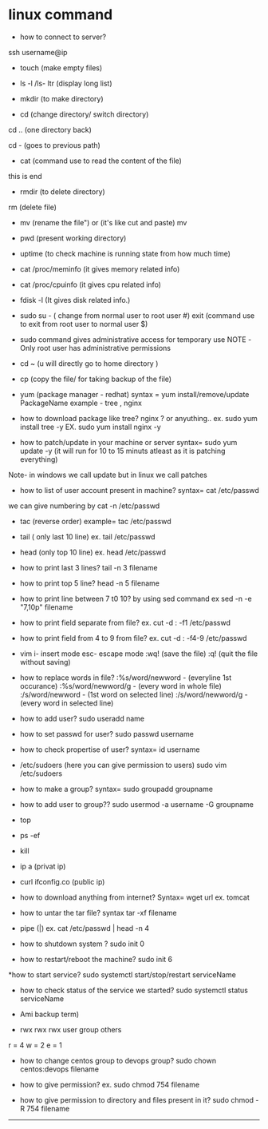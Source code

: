 # linux command

* how to connect to server?

ssh username@ip

* touch (make empty files)

* ls -l /ls- ltr  (display long list)

* mkdir  (to make directory)

* cd   (change directory/ switch directory)

cd .. (one directory back)

cd - (goes to previous path)

* cat (command use to read the content of the file)

this is end


* rmdir (to delete directory)

rm  (delete file)

* mv (rename the file") or (it's like cut and paste)
mv 

* pwd  (present working directory)

* uptime (to check machine is running state from how much time)

* cat /proc/meminfo  (it gives memory related info)
* cat /proc/cpuinfo  (it gives cpu related info)

* fdisk -l   (It gives disk related info.)

* sudo su -  ( change from normal user to root user #)
 exit (command use to exit from root user to normal user $)

* sudo command gives administrative access for temporary use
 NOTE -Only root user has administrative permissions

* cd ~ (u will directly go to home directory )

* cp (copy the file/ for taking backup of the file)

* yum (package manager - redhat)
syntax = yum install/remove/update PackageName
example - tree , nginx

* how to download package like tree? nginx ? or anyuthing..
ex. sudo yum install tree -y
EX. sudo yum install nginx -y

* how to patch/update in your machine or server
syntax= sudo yum update -y  (it  will run for 10 to 15 minuts atleast as it is patching everything)

Note- in windows we call update but in linux we call patches

* how to list of user account present in machine?
syntax=  cat /etc/passwd

we can give numbering by cat -n /etc/passwd

* tac  (reverse order)
example=  tac /etc/passwd

* tail ( only last 10 line)
ex. tail /etc/passwd

* head (only top 10 line)
ex. head /etc/passwd

* how to print last 3 lines?
tail -n 3 filename

* how to print top 5 line?
head -n 5 filename

* how to print line between 7 t0 10?
by using sed command
ex sed -n -e "7,10p" filename

* how to print field separate from file?
ex. cut -d : -f1 /etc/passwd

* how to print field from 4 to 9 from file?
ex.  cut -d : -f4-9 /etc/passwd


* vim
i- insert mode
esc- escape mode
:wq!  (save the file)
:q!    (quit the file without saving)

* how to replace words in file?
:%s/word/newword  - (everyline 1st occurance)
:%s/word/newword/g - (every word in whole file)
:/s/word/newword    - (1st word on selected line)
:/s/word/newword/g  - (every word in selected line)

* how to add user?
sudo useradd name

* how to set passwd for user?
sudo passwd username

* how to check propertise of user?
syntax= id username

* /etc/sudoers (here you can give permission to users)
sudo vim /etc/sudoers

* how to make a group?
syntax= sudo groupadd groupname

* how to add user to group??
sudo usermod -a username -G groupname

* top
* ps -ef
* kill
* ip a  (privat ip)
* curl ifconfig.co (public ip)


* how to download anything from internet?
Syntax=  wget url
ex. tomcat

* how to untar the tar file?
syntax tar -xf filename

* pipe (|)
ex. cat /etc/passwd | head -n 4

* how to shutdown system ?
sudo init 0

* how to restart/reboot the machine?
sudo init 6

*how to start service?
sudo systemctl start/stop/restart serviceName

* how to check status of the service we started?
sudo systemctl status serviceName

* Ami backup term)

* rwx   rwx     rwx
  user  group  others

r = 4
w = 2
e = 1

* how to change centos group to devops group?
 sudo chown centos:devops filename

 * how to give permission?
 ex.  sudo chmod 754 filename

* how to give permission to directory and files present in it?
  sudo chmod -R 754 filename

----------
